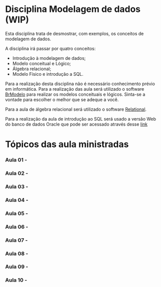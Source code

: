 # Disciplina Modelagem de dados (WIP)

Esta disciplina trata de desmostrar, com exemplos, os conceitos de modelagem de dados. 

A disciplina irá passar por quatro conceitos:

* Introdução à modelagem de dados;
* Modelo conceitual e Lógico;
* Álgebra relacional;
* Modelo Físico e introdução a SQL.

Para a realização desta disciplina não é necessário conhecimento prévio em informática. Para a realização das aula será utilizado o software [BrModelo](https://sourceforge.net/projects/brmodelo/) para realizar os modelos conceituais e lógicos. Sinta-se a vontade para escolher o melhor que se adeque a você.

Para a aula de álgebra relacional será utilizado o software [Relational](https://ltworf.github.io/relational/).

Para a realização da aula de introdução ao SQL será usado a versão Web do banco de dados Oracle que pode ser acessado através desse [link](https://livesql.oracle.com/) 

# Tópicos das aula ministradas 

### Aula 01 - 
### Aula 02 - 
### Aula 03 - 
### Aula 04 - 
### Aula 05 - 
### Aula 06 - 
### Aula 07 - 
### Aula 08 - 
### Aula 09 - 
### Aula 10 - 
